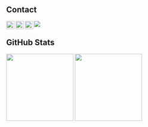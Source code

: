 ## Contact

<a href="https://www.linkedin.com/in/lucasRedeAberta/">
  <img align="left" alt="Lucas's LinkdeIN" width="22px" src="https://cdn.jsdelivr.net/npm/simple-icons@v3/icons/linkedin.svg" />
</a>

<a href="https://t.me/lucascudo">
  <img align="left" alt="Lucas's Telegram" width="22px" src="https://cdn.jsdelivr.net/npm/simple-icons@v3/icons/telegram.svg" />
</a>

<a href="https://www.instagram.com/lucasteixeirarocha/">
  <img align="left" alt="Lucas's Instagram" width="22px" src="https://cdn.jsdelivr.net/npm/simple-icons@v3/icons/instagram.svg" />
</a>

![](https://visitor-badge.glitch.me/badge?page_id=lucascudo.lucascudo)

## GitHub Stats

<img height="180em" src="https://github-readme-stats.vercel.app/api?username=lucascudo&show_icons=true&theme=dracula&include_all_commits=true&count_private=true"/>
<img height="180em" src="https://github-readme-stats.vercel.app/api/top-langs/?username=lucascudo&layout=compact&langs_count=7&theme=dracula"/>
